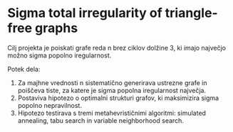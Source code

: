 # Sigma total irregularity of triangle-free graphs

Cilj projekta je poiskati grafe reda n brez ciklov dolžine 3, ki imajo največjo možno sigma popolno iregularnost.

Potek dela:
1. Za majhne vrednosti n sistematično generirava ustrezne grafe in poiščeva tiste, za katere je sigma popolna iregularnost največja.
2. Postaviva hipotezo o optimalni strukturi grafov, ki maksimizira sigma popolno nepravilnost.
3. Hipotezo testirava s tremi metahevrističnimi algoritmi: simulated annealing, tabu search in variable neighborhood search.
